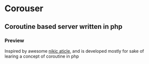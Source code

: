 # Corouser 



## Coroutine based server written in php

### Preview

Inspired by awesome [nikic aticle](https://nikic.github.io/2012/12/22/Cooperative-multitasking-using-coroutines-in-PHP.html), and is developed mostly for sake of learing a concept of coroutine in php 

